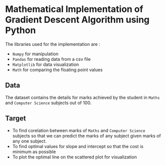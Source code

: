# Mathematical Implementation of Gradient Descent Algorithm using Python # 

The libraries used for the implementation are : 
- `Numpy` for manipulation  
- `Pandas` for reading data from a csv file
- `Matplotlib` for data visualization
-  `Math` for comparing the floating point values

## Data ##
 The dataset contains the details for marks achieved by the student in `Maths` and `Computer Science` subjects out of 100.
 
 ## Target ##
 - To find corelation between marks of `Maths` and `Computer Science` subjects so that we can predict the marks of any subject given marks of any one subject. 
 - To find optimal values for slope and intercept so that the cost is minimum as possible
 - To plot the optimal line on the scattered plot for visualization
